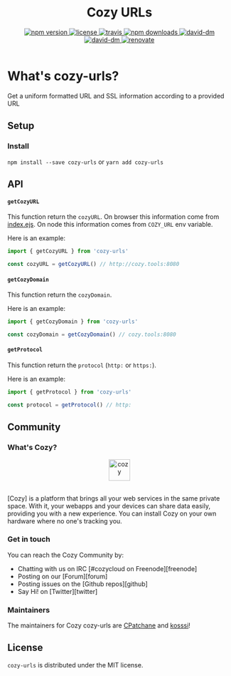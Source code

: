 <h1 align="center">Cozy URLs</h1>

<div align="center">
  <a href="https://www.npmjs.com/package/cozy-urls">
    <img src="https://img.shields.io/npm/v/cozy-urls.svg" alt="npm version" />
  </a>
  <a href="https://github.com/cozy/cozy-urls/blob/master/LICENSE">
    <img src="https://img.shields.io/npm/l/cozy-urls.svg" alt="license" />
  </a>
  <a href="https://travis-ci.org/cozy/cozy-urls">
    <img src="https://img.shields.io/travis/cozy/cozy-urls.svg" alt="travis" />
  </a>
  <a href="https://npmcharts.com/compare/cozy-urls">
    <img src="https://img.shields.io/npm/dm/cozy-urls.svg" alt="npm downloads" />
  </a>
  <a href="https://david-dm.org/cozy/cozy-urls">
    <img src="https://img.shields.io/david/cozy/cozy-urls.svg" alt="david-dm" />
  </a>
  <a href="https://david-dm.org/cozy/cozy-urls">
    <img src="https://img.shields.io/david/dev/cozy/cozy-urls.svg" alt="david-dm" />
  </a>
  <a href="https://renovateapp.com/">
    <img src="https://img.shields.io/badge/renovate-enabled-brightgreen.svg" alt="renovate" />
  </a>
</div>

</br>

# What's cozy-urls?

Get a uniform formatted URL and SSL information according to a provided URL

## Setup

### Install

`npm install --save cozy-urls`
or
`yarn add cozy-urls`

## API

#### `getCozyURL`

This function return the `cozyURL`. On browser this information come from
[index.ejs](). On node this information comes from `COZY_URL` env variable.

Here is an example:

```javascript
import { getCozyURL } from 'cozy-urls'

const cozyURL = getCozyURL() // http://cozy.tools:8080
```

#### `getCozyDomain`

This function return the `cozyDomain`.

Here is an example:

```javascript
import { getCozyDomain } from 'cozy-urls'

const cozyDomain = getCozyDomain() // cozy.tools:8080
```

#### `getProtocol`

This function return the `protocol` (`http:` or `https:`).

Here is an example:

```javascript
import { getProtocol } from 'cozy-urls'

const protocol = getProtocol() // http:
```


## Community

### What's Cozy?

<div align="center">
  <a href="https://cozy.io">
    <img src="https://cdn.rawgit.com/cozy/cozy-site/master/src/images/cozy-logo-name-horizontal-blue.svg" alt="cozy" height="48" />
  </a>
 </div>
 </br>

[Cozy] is a platform that brings all your web services in the same private space.  With it, your webapps and your devices can share data easily, providing you with a new experience. You can install Cozy on your own hardware where no one's tracking you.

### Get in touch

You can reach the Cozy Community by:

- Chatting with us on IRC [#cozycloud on Freenode][freenode]
- Posting on our [Forum][forum]
- Posting issues on the [Github repos][github]
- Say Hi! on [Twitter][twitter]

### Maintainers

The maintainers for Cozy cozy-urls are [CPatchane](https://github.com/cpatchane) and [kosssi](https://github.com/kosssi)!

## License

`cozy-urls` is distributed under the MIT license.
